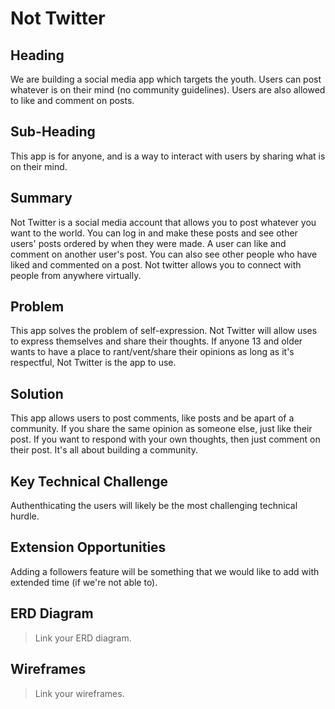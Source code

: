 # Not Twitter # 


## Heading ##

We are building a social media app which targets the youth. Users can post whatever is on their mind (no community guidelines). Users are also allowed to like and comment on posts. 

## Sub-Heading ##

This app is for anyone, and is a way to interact with users by sharing what is on their mind.

## Summary ##
Not Twitter is a social media account that allows you to post whatever you want to the world. You can log in and make these posts and see other users' posts ordered by when they were made. A user can like and comment on another user's post. You can also see other people who have liked and commented on a post. Not twitter allows you to connect with people from anywhere virtually.

## Problem ##

This app solves the problem of self-expression. Not Twitter will allow uses to express themselves and share their thoughts. If anyone 13 and older wants to have a place to rant/vent/share their opinions as long as it's respectful, Not Twitter is the app to use.

## Solution ##

This app allows users to post comments, like posts and be apart of a community. If you share the same opinion as someone else, just like their post. If you want to respond with your own thoughts, then just comment on their post. It's all about building a community.

## Key Technical Challenge ##

Authenthicating the users will likely be the most challenging technical hurdle.

## Extension Opportunities ##

Adding a followers feature will be something that we would like to add with extended time (if we're not able to).

## ERD Diagram
  > Link your ERD diagram. 

## Wireframes
  > Link your wireframes.
